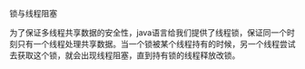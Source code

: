 锁与线程阻塞

为了保证多线程共享数据的安全性，java语言给我们提供了线程锁，保证同一个时刻只有一个线程处理共享数据。当一个锁被某个线程持有的时候，另一个线程尝试去获取这个锁，就会出现线程阻塞，直到持有锁的线程释放改锁。

